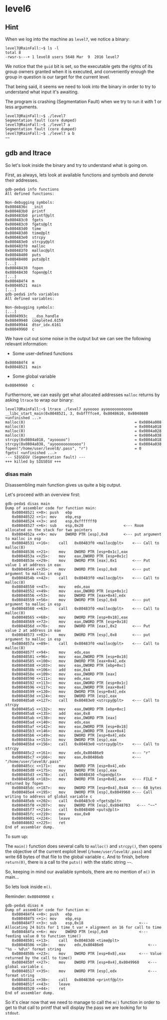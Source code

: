 # level6

## Hint

When we log into the machine as `level7`, we notice a binary:

```shell-session
level7@RainFall:~$ ls -l
total 8
-rwsr-s---+ 1 level8 users 5648 Mar  9  2016 level7
```

We notice that the `guid` bit is set, so the executable gets the rights of its group owners granted when it is executed, and conveniently enough the group in question is our target for the current level.

That being said, it seems we need to look into the binary in order to try to understand what input it's awaiting.

The program is crashing (Segmentation Fault) when we try to run it with 1 or less arguments.

```shell-session
level7@RainFall:~$ ./level7
Segmentation fault (core dumped)
level7@RainFall:~$ ./level7 a
Segmentation fault (core dumped)
level7@RainFall:~$ ./level7 a b
~~
```

## gdb and ltrace

So let's look inside the binary and try to understand what is going on.

First, as always, lets look at available functions and symbols and denote their addresses.

```gdb
gdb-peda$ info functions
All defined functions:

Non-debugging symbols:
0x0804836c  _init
0x080483b0  printf
0x080483b0  printf@plt
0x080483c0  fgets
0x080483c0  fgets@plt
0x080483d0  time
0x080483d0  time@plt
0x080483e0  strcpy
0x080483e0  strcpy@plt
0x080483f0  malloc
0x080483f0  malloc@plt
0x08048400  puts
0x08048400  puts@plt
[...]
0x08048430  fopen
0x08048430  fopen@plt
[...]
0x080484f4  m
0x08048521  main
[...]
gdb-peda$ info variables
All defined variables:

Non-debugging symbols:
[...]
0x0804993c  __dso_handle
0x08049940  completed.6159
0x08049944  dtor_idx.6161
0x08049960  c
```

We have cut out some noise in the output but we can see the following relevant information:

- Some user-defined functions

```gdb
0x080484f4  m
0x08048521  main
```

- Some global variable

```gdb
0x08049960  c
```

Furthermore, we can easily get what allocated addresses `malloc` returns by asking `ltrace` to wrap our binary:

```shell-session
level7@RainFall:~$ ltrace ./level7 ayooooo ayoooooooooooo
__libc_start_main(0x8048521, 3, 0xbffffce4, 0x8048610, 0x8048680 <unfinished ...>
malloc(8)                                                 = 0x0804a008
malloc(8)                                                 = 0x0804a018
malloc(8)                                                 = 0x0804a028
malloc(8)                                                 = 0x0804a038
strcpy(0x0804a018, "ayooooo")                             = 0x0804a018
strcpy(0x0804a038, "ayoooooooooooo")                      = 0x0804a038
fopen("/home/user/level8/.pass", "r")                     = 0
fgets( <unfinished ...>
--- SIGSEGV (Segmentation fault) ---
+++ killed by SIGSEGV +++
```

### disas main

Disassembling main function gives us quite a big output.

Let's proceed with an overview first:

```gdb
gdb-peda$ disas main
Dump of assembler code for function main:
   0x08048521 <+0>:	push   ebp
   0x08048522 <+1>:	mov    ebp,esp
   0x08048524 <+3>:	and    esp,0xfffffff0
   0x08048527 <+6>:	sub    esp,0x20                  <--- Room allocated on the stack for two pointers
   0x0804852a <+9>:	mov    DWORD PTR [esp],0x8       <--- put argument to malloc in esp 
   0x08048531 <+16>:	call   0x80483f0 <malloc@plt>    <--- Call to malloc(8) 
   0x08048536 <+21>:	mov    DWORD PTR [esp+0x1c],eax
   0x0804853a <+25>:	mov    eax,DWORD PTR [esp+0x1c]
   0x0804853e <+29>:	mov    DWORD PTR [eax],0x1       <--- Put value 1 at address in eax
   0x08048544 <+35>:	mov    DWORD PTR [esp],0x8       <--- put argument to malloc in esp
   0x0804854b <+42>:	call   0x80483f0 <malloc@plt>    <--- Call to malloc(8)
   0x08048550 <+47>:	mov    edx,eax
   0x08048552 <+49>:	mov    eax,DWORD PTR [esp+0x1c]
   0x08048556 <+53>:	mov    DWORD PTR [eax+0x4],edx
   0x08048559 <+56>:	mov    DWORD PTR [esp],0x8       <--- put argument to malloc in esp
   0x08048560 <+63>:	call   0x80483f0 <malloc@plt>    <--- Call to malloc(8)
   0x08048565 <+68>:	mov    DWORD PTR [esp+0x18],eax
   0x08048569 <+72>:	mov    eax,DWORD PTR [esp+0x18]
   0x0804856d <+76>:	mov    DWORD PTR [eax],0x2       <--- Put value 2 at address in eax
   0x08048573 <+82>:	mov    DWORD PTR [esp],0x8       <--- put argument to malloc in esp
   0x0804857a <+89>:	call   0x80483f0 <malloc@plt>    <--- Call to malloc(8)
   0x0804857f <+94>:	mov    edx,eax
   0x08048581 <+96>:	mov    eax,DWORD PTR [esp+0x18]
   0x08048585 <+100>:	mov    DWORD PTR [eax+0x4],edx
   0x08048588 <+103>:	mov    eax,DWORD PTR [ebp+0xc]
   0x0804858b <+106>:	add    eax,0x4
   0x0804858e <+109>:	mov    eax,DWORD PTR [eax]
   0x08048590 <+111>:	mov    edx,eax
   0x08048592 <+113>:	mov    eax,DWORD PTR [esp+0x1c]
   0x08048596 <+117>:	mov    eax,DWORD PTR [eax+0x4]
   0x08048599 <+120>:	mov    DWORD PTR [esp+0x4],edx
   0x0804859d <+124>:	mov    DWORD PTR [esp],eax
   0x080485a0 <+127>:	call   0x80483e0 <strcpy@plt>    <--- Call to strcpy
   0x080485a5 <+132>:	mov    eax,DWORD PTR [ebp+0xc]
   0x080485a8 <+135>:	add    eax,0x8
   0x080485ab <+138>:	mov    eax,DWORD PTR [eax]
   0x080485ad <+140>:	mov    edx,eax
   0x080485af <+142>:	mov    eax,DWORD PTR [esp+0x18]
   0x080485b3 <+146>:	mov    eax,DWORD PTR [eax+0x4]
   0x080485b6 <+149>:	mov    DWORD PTR [esp+0x4],edx
   0x080485ba <+153>:	mov    DWORD PTR [esp],eax
   0x080485bd <+156>:	call   0x80483e0 <strcpy@plt>    <--- Call to strcpy
   0x080485c2 <+161>:	mov    edx,0x80486e9             <--- "r"
   0x080485c7 <+166>:	mov    eax,0x80486eb             <--- "/home/user/level8/.pass"
   0x080485cc <+171>:	mov    DWORD PTR [esp+0x4],edx
   0x080485d0 <+175>:	mov    DWORD PTR [esp],eax
   0x080485d3 <+178>:	call   0x8048430 <fopen@plt>
   0x080485d8 <+183>:	mov    DWORD PTR [esp+0x8],eax   <--- FILE * returned by fopen
   0x080485dc <+187>:	mov    DWORD PTR [esp+0x4],0x44  <--- 68 bytes
   0x080485e4 <+195>:	mov    DWORD PTR [esp],0x8049960 <--- Call writing to address of global variable c 
   0x080485eb <+202>:	call   0x80483c0 <fgets@plt>
   0x080485f0 <+207>:	mov    DWORD PTR [esp],0x8048703   <--- "~~"
   0x080485f7 <+214>:	call   0x8048400 <puts@plt>
   0x080485fc <+219>:	mov    eax,0x0
   0x08048601 <+224>:	leave
   0x08048602 <+225>:	ret
End of assembler dump.
```

To sum up:

The `main()` function does several calls to `malloc()` and `strcpy()`, then opens the objective of the current exploit level (`/home/user/level8/.pass`) and write 68 bytes of that file to the global variable `c`.
And to finish, before `return(0)`, there is a call to the `puts()` with the static string `~~`.

So, keeping in mind our available symbols, there are no mention of `m()` in main...

So lets look inside `m()`.

Reminder: `0x08049960 c`

```gdb
gdb-peda$ disas m
Dump of assembler code for function m:
   0x080484f4 <+0>:	push   ebp
   0x080484f5 <+1>:	mov    ebp,esp
   0x080484f7 <+3>:	sub    esp,0x18                         <--- Allocating 24 bits for 1 time_t var + alignment on 16 for call to time
   0x080484fa <+6>:	mov    DWORD PTR [esp],0x0              <--- feeding value 0 to function time()
   0x08048501 <+13>:	call   0x80483d0 <time@plt>
   0x08048506 <+18>:	mov    edx,0x80486e0                    <--- "%s - %d\n" format string
   0x0804850b <+23>:	mov    DWORD PTR [esp+0x8],eax		<--- Value returned by the call to time() 
   0x0804850f <+27>:	mov    DWORD PTR [esp+0x4],0x8049960    <--- global variable c
   0x08048517 <+35>:	mov    DWORD PTR [esp],edx              <--- format string
   0x0804851a <+38>:	call   0x80483b0 <printf@plt>
   0x0804851f <+43>:	leave
   0x08048520 <+44>:	ret
End of assembler dump.
```

So it's clear now that we need to manage to call the `m()` function in order to get to that call to printf that will display the pass we are looking for to `stdout`.


